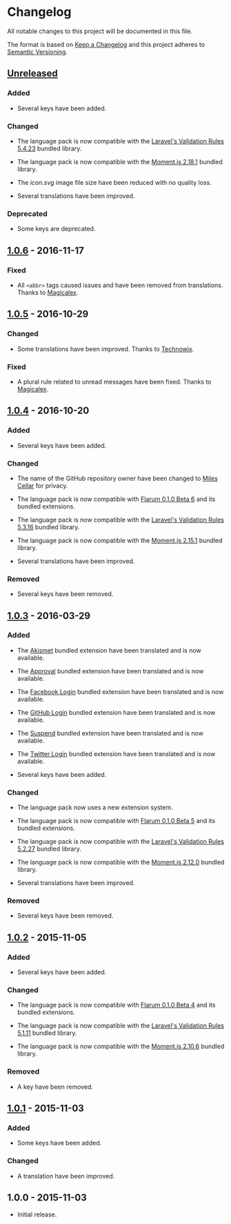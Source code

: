 # Changelog

All notable changes to this project will be documented in this file.

The format is based on [Keep a Changelog](http://keepachangelog.com/) and this project adheres to [Semantic Versioning](http://semver.org/).

## [Unreleased](https://github.com/milescellar/flarum-ext-french/compare/v1.0.6...master)

### Added

- Several keys have been added.

### Changed

- The language pack is now compatible with the [Laravel's Validation Rules 5.4.23](https://github.com/laravel/laravel/releases/tag/v5.4.23) bundled library.

- The language pack is now compatible with the [Moment.js 2.18.1](https://github.com/moment/moment/releases/tag/2.18.1) bundled library.

- The _icon.svg_ image file size have been reduced with no quality loss.

- Several translations have been improved.

### Deprecated

- Some keys are deprecated.

## [1.0.6](https://github.com/milescellar/flarum-ext-french/compare/v1.0.5...v1.0.6) - 2016-11-17

### Fixed

- All `<abbr>` tags caused issues and have been removed from translations. Thanks to [Magicalex](https://github.com/Magicalex).

## [1.0.5](https://github.com/milescellar/flarum-ext-french/compare/v1.0.4...v1.0.5) - 2016-10-29

### Changed

- Some translations have been improved. Thanks to [Technowix](https://github.com/Technowix).

### Fixed

- A plural rule related to unread messages have been fixed. Thanks to [Magicalex](https://github.com/Magicalex).

## [1.0.4](https://github.com/milescellar/flarum-ext-french/compare/v1.0.3...v1.0.4) - 2016-10-20

### Added

- Several keys have been added.

### Changed

- The name of the GitHub repository owner have been changed to [Miles Cellar](https://github.com/milescellar) for privacy.

- The language pack is now compatible with [Flarum 0.1.0 Beta 6](https://github.com/flarum/core/releases/tag/v0.1.0-beta.6) and its bundled extensions.

- The language pack is now compatible with the [Laravel's Validation Rules 5.3.16](https://github.com/laravel/laravel/releases/tag/v5.3.16) bundled library.

- The language pack is now compatible with the [Moment.js 2.15.1](https://github.com/moment/moment/releases/tag/2.15.1) bundled library.

- Several translations have been improved.

### Removed

- Several keys have been removed.

## [1.0.3](https://github.com/milescellar/flarum-ext-french/compare/v1.0.2...v1.0.3) - 2016-03-29

### Added

- The [Akismet](https://github.com/flarum/flarum-ext-akismet) bundled extension have been translated and is now available.

- The [Approval](https://github.com/flarum/flarum-ext-approval) bundled extension have been translated and is now available.

- The [Facebook Login](https://github.com/flarum/flarum-ext-auth-facebook) bundled extension have been translated and is now available.

- The [GitHub Login](https://github.com/flarum/flarum-ext-auth-github) bundled extension have been translated and is now available.

- The [Suspend](https://github.com/flarum/flarum-ext-suspend) bundled extension have been translated and is now available.

- The [Twitter Login](https://github.com/flarum/flarum-ext-auth-twitter) bundled extension have been translated and is now available.

- Several keys have been added.

### Changed

- The language pack now uses a new extension system.

- The language pack is now compatible with [Flarum 0.1.0 Beta 5](https://github.com/flarum/core/releases/tag/v0.1.0-beta.5) and its bundled extensions.

- The language pack is now compatible with the [Laravel's Validation Rules 5.2.27](https://github.com/laravel/laravel/releases/tag/v5.2.27) bundled library.

- The language pack is now compatible with the [Moment.js 2.12.0](https://github.com/moment/moment/releases/tag/2.12.0) bundled library.

- Several translations have been improved.

### Removed

- Several keys have been removed.

## [1.0.2](https://github.com/milescellar/flarum-ext-french/compare/v1.0.1...v1.0.2) - 2015-11-05

### Added

- Several keys have been added.

### Changed

- The language pack is now compatible with [Flarum 0.1.0 Beta 4](https://github.com/flarum/core/releases/tag/v0.1.0-beta.4) and its bundled extensions.

- The language pack is now compatible with the [Laravel's Validation Rules 5.1.11](https://github.com/laravel/laravel/releases/tag/v5.1.11) bundled library.

- The language pack is now compatible with the [Moment.js 2.10.6](https://github.com/moment/moment/releases/tag/2.10.6) bundled library.

### Removed

- A key have been removed.

## [1.0.1](https://github.com/milescellar/flarum-ext-french/compare/v1.0.0...v1.0.1) - 2015-11-03

### Added

- Some keys have been added.

### Changed

- A translation have been improved.

## 1.0.0 - 2015-11-03

- Initial release.
